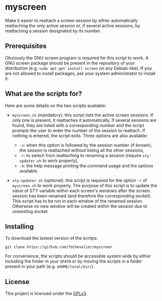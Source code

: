 # myscreen

Make it easier to reattach a screen session by either automatically reattaching the only active session or, if several active sessions, by reattaching a session designated by its number.

## Prerequisites

Obviously the GNU screen program is required for this script to work. A GNU screen package should be present in the repository of your distribution (e.g. `sudo apt-get install screen` on any Debian-like). If you are not allowed to install packages, ask your system administrator to install it.

## What are the scripts for?

Here are some details on the two scripts available:

* `myscreen.sh` (mandatory): this script lists the active screen sessions. If only one is present, it reattaches it automatically. If several sessions are found, they are listed with a corresponding number and the script prompts the user to enter the number of the session to reattach. If nothing is entered, the script exits. Three options are also available:
  * `-s`: when this option is followed by the session number (if known), the session is reattached without listing all the other sessions,
  * `-r`: to switch from reattaching to renaming a session (require `sty-updater.sh` to work properly),
  * `-h`: the help message printing the command usage and the options available.

* `sty-updater.sh` (optional): this script is required for the option `-r` of `myscreen.sh`  to work properly. The purpose of this script is to update the value of STY variable within each screen's windows after the screen session has been renamed (and therefore the corresponding socket). This script has to be run in each window of the renamed session. Otherwise no new window will be created within the session due to unexisting socket.

## Installing

To download the lastest version of the scritps:
```
git clone https://github.com/fdchevalier/myscreen
```

For convenience, the scripts should be accessible system wide by either including the folder in your `$PATH` or by moving the scripts in a folder present in your path (e.g. `$HOME/local/bin/`).

## License

This project is licensed under the [GPLv3](https://www.gnu.org/licenses/gpl-3.0.en.html).

